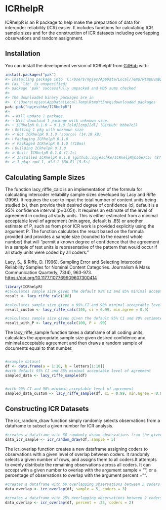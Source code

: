
<!-- README.md is generated from README.Rmd. Please edit that file -->

# ICRhelpR

<!-- badges: start -->
<!-- badges: end -->

ICRhelpR is an R package to help make the preparation of data for
intercoder reliability (ICR) easier. It includes functions for
calculating ICR sample sizes and for the construction of ICR datasets
including overlapping observations and random assignment.

## Installation

You can install the development version of ICRhelpR from
[GitHub](https://github.com/) with:

``` r
install.packages("pak")
#> Installing package into 'C:/Users/npjes/AppData/Local/Temp/RtmpUvmBz5/temp_libpath780c33b82152'
#> (as 'lib' is unspecified)
#> package 'pak' successfully unpacked and MD5 sums checked
#> 
#> The downloaded binary packages are in
#>  C:\Users\npjes\AppData\Local\Temp\RtmpYt5nvq\downloaded_packages
pak::pak("npjeschke/ICRhelpR")
#> 
#> → Will update 1 package.
#> → Will download 1 package with unknown size.
#> + ICRhelpR 0.1.0 → 0.1.0 [bld][cmp][dl] (GitHub: bbbe7c5)
#> ℹ Getting 1 pkg with unknown size
#> ✔ Got ICRhelpR 0.1.0 (source) (14.10 kB)
#> ℹ Packaging ICRhelpR 0.1.0
#> ✔ Packaged ICRhelpR 0.1.0 (710ms)
#> ℹ Building ICRhelpR 0.1.0
#> ✔ Built ICRhelpR 0.1.0 (1.2s)
#> ✔ Installed ICRhelpR 0.1.0 (github::npjeschke/ICRhelpR@bbbe7c5) (87ms)
#> ✔ 1 pkg: upd 1, dld 1 (NA B) [5.5s]
```

## Calculating Sample Sizes

The function lacy_riffle_calc is an implementation of the formula for
calculating intercoder reliability sample sizes developed by Lacy and
Riffe (1996). It requires the user to input the total number of content
units being studied (x), then provide their desired degree of confidence
(ci, default is a 95% confidence interval (p=0.05)). It requires an
estimate of the level of agreement in coding all study units. This is
either estimated from a minimal acceptable level of agreement
(min.agree, default is .85) or another estimate of P, such as from prior
ICR work is provided explicitly using the argument P. The function
calculates the result based on the formula provided and provides a
sample size (rounded to the nearest whole number) that will “permit a
known degree of confidence that the agreement in a sample of test units
is representative of the pattern that would occur if all study units
were coded by all coders.”

Lacy, S., & Riffe, D. (1996). Sampling Error and Selecting Intercoder
Reliability Samples for Nominal Content Categories. Journalism & Mass
Communication Quarterly, 73(4), 963-973.
<https://doi.org/10.1177/107769909607300414>

``` r
library(ICRhelpR)
#calculates sample size given the default 95% CI and 85% minimal acceptable level of agreement
result <- lacy_riffe_calc(100)

#calculates sample size given a 99% CI and 90% minimal acceptable level of agreement
result_custom <- lacy_riffe_calc(100, ci = 0.99, min.agree = 0.9)

#calculates sample size given given the default 95% CI and 90% estimated level of agreement across all coding units
result_with_P <- lacy_riffe_calc(100, P = .90)
```

The lacy_riffe_sample function takes a dataframe of all coding units,
calculates the appropriate sample size given desired confidence and
minimal acceptable agreement and then draws a random sample of documents
equal to that number.

``` r

#example dataset
df <- data.frame(a = 1:10, b = letters[1:10])
#with default 95% CI and 85% minimal acceptable level of agreement
sampled_data <- lacy_riffe_sample(df)


#with 99% CI and 90% minimal acceptable level of agreement
sampled_data_custom <- lacy_riffe_sample(df, ci = 0.99, min.agree = 0.9)
```

## Constructing ICR Datasets

The icr_random_draw function simply randomly selects observations from a
dataframe to subset a given number for ICR analysis.

``` r
#creates a dataframe with 50 randomly drawn observations from the given dataframe
data_icr_sample <- icr_random_draw(df, sample = 5)
```

The icr_overlap function creates a new dataframe assigning coders to
observations with a given level of overlap between coders. It randomly
selects a given number of rows, and assigns them to all coders.It
attempts to evenly distribute the remaining observations across all
coders. It can accept with a given number to overlap with the argument
sample = ““, or a percentage of observations to overlap with the
argument percent =”“.

``` r
#creates a dataframe with 50 overlapping observations between 3 coders
data_overlap <- icr_overlap(df, sample = 5, coders = 3)

#creates a dataframe with 25% overlapping observations between 2 coders
data_overlap <- icr_overlap(df, percent = .25, coders = 2)
```
